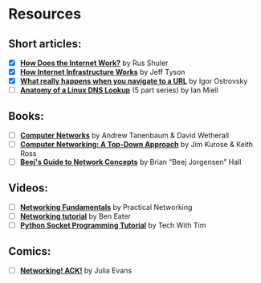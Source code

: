# Resources

## Short articles:

- [x] **[How Does the Internet Work?][1]** by Rus Shuler  
- [x] **[How Internet Infrastructure Works][2]** by Jeff Tyson
- [x] **[What really happens when you navigate to a URL][3]** by Igor Ostrovsky
- [ ] **[Anatomy of a Linux DNS Lookup][4]** (5 part series) by Ian Miell

## Books:

- [ ] **[Computer Networks][5]** by Andrew Tanenbaum & David Wetherall
- [ ] **[Computer Networking: A Top-Down Approach][6]** by Jim Kurose & Keith Ross
- [ ] **[Beej's Guide to Network Concepts][7]** by Brian “Beej Jorgensen” Hall

## Videos:

- [ ] **[Networking Fundamentals][8]** by Practical Networking
- [ ] **[Networking tutorial][9]** by Ben Eater
- [ ] **[Python Socket Programming Tutorial][12]** by Tech With Tim

## Comics:

- [ ] **[Networking! ACK!][10]** by Julia Evans

[1]: https://web.stanford.edu/class/msande91si/www-spr04/readings/week1/InternetWhitepaper.htm
[2]: https://web.stanford.edu/class/msande91si/www-spr04/readings/week1/Howstuffworks.htm
[3]: http://igoro.com/archive/what-really-happens-when-you-navigate-to-a-url/ 
[4]: https://zwischenzugs.com/2018/06/08/anatomy-of-a-linux-dns-lookup-part-i/
[5]: https://www.amazon.co.uk/Computer-Networks-Andrew-S-Tanenbaum/dp/0132126958
[6]: https://gaia.cs.umass.edu/kurose_ross/about.php
[7]: https://beej.us/guide/bgnet0/html/split/
[8]: https://youtube.com/playlist?list=PLIFyRwBY_4bRLmKfP1KnZA6rZbRHtxmXi&si=O_pxRwUrF6VOPZWi
[9]: https://youtube.com/playlist?list=PLowKtXNTBypH19whXTVoG3oKSuOcw_XeW&si=oqOGriWmCsl9z3jj 
[10]: https://jvns.ca/blog/networking-zine-launch/
[12]: https://www.youtube.com/watch?v=3QiPPX-KeSc 

